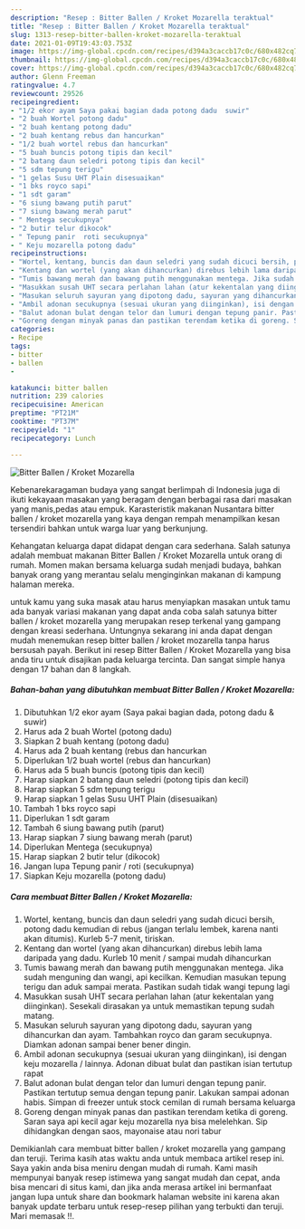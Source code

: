 ```yaml
---
description: "Resep : Bitter Ballen / Kroket Mozarella teraktual"
title: "Resep : Bitter Ballen / Kroket Mozarella teraktual"
slug: 1313-resep-bitter-ballen-kroket-mozarella-teraktual
date: 2021-01-09T19:43:03.753Z
image: https://img-global.cpcdn.com/recipes/d394a3caccb17c0c/680x482cq70/bitter-ballen-kroket-mozarella-foto-resep-utama.jpg
thumbnail: https://img-global.cpcdn.com/recipes/d394a3caccb17c0c/680x482cq70/bitter-ballen-kroket-mozarella-foto-resep-utama.jpg
cover: https://img-global.cpcdn.com/recipes/d394a3caccb17c0c/680x482cq70/bitter-ballen-kroket-mozarella-foto-resep-utama.jpg
author: Glenn Freeman
ratingvalue: 4.7
reviewcount: 29526
recipeingredient:
- "1/2 ekor ayam Saya pakai bagian dada potong dadu  suwir"
- "2 buah Wortel potong dadu"
- "2 buah kentang potong dadu"
- "2 buah kentang rebus dan hancurkan"
- "1/2 buah wortel rebus dan hancurkan"
- "5 buah buncis potong tipis dan kecil"
- "2 batang daun seledri potong tipis dan kecil"
- "5 sdm tepung terigu"
- "1 gelas Susu UHT Plain disesuaikan"
- "1 bks royco sapi"
- "1 sdt garam"
- "6 siung bawang putih parut"
- "7 siung bawang merah parut"
- " Mentega secukupnya"
- "2 butir telur dikocok"
- " Tepung panir  roti secukupnya"
- " Keju mozarella potong dadu"
recipeinstructions:
- "Wortel, kentang, buncis dan daun seledri yang sudah dicuci bersih, potong dadu kemudian di rebus (jangan terlalu lembek, karena nanti akan ditumis). Kurleb 5-7 menit, tiriskan."
- "Kentang dan wortel (yang akan dihancurkan) direbus lebih lama daripada yang dadu. Kurleb 10 menit / sampai mudah dihancurkan"
- "Tumis bawang merah dan bawang putih menggunakan mentega. Jika sudah menguning dan wangi, api kecilkan. Kemudian masukan tepung terigu dan aduk sampai merata. Pastikan sudah tidak wangi tepung lagi"
- "Masukkan susah UHT secara perlahan lahan (atur kekentalan yang diinginkan). Sesekali dirasakan ya untuk memastikan tepung sudah matang."
- "Masukan seluruh sayuran yang dipotong dadu, sayuran yang dihancurkan dan ayam. Tambahkan royco dan garam secukupnya. Diamkan adonan sampai bener bener dingin."
- "Ambil adonan secukupnya (sesuai ukuran yang diinginkan), isi dengan keju mozarella / lainnya. Adonan dibuat bulat dan pastikan isian tertutup rapat"
- "Balut adonan bulat dengan telor dan lumuri dengan tepung panir. Pastikan tertutup semua dengan tepung panir. Lakukan sampai adonan habis. Simpan di freezer untuk stock cemilan di rumah bersama keluarga"
- "Goreng dengan minyak panas dan pastikan terendam ketika di goreng. Saran saya api kecil agar keju mozarella nya bisa melelehkan. Sip dihidangkan dengan saos, mayonaise atau nori tabur"
categories:
- Recipe
tags:
- bitter
- ballen
- 

katakunci: bitter ballen  
nutrition: 239 calories
recipecuisine: American
preptime: "PT21M"
cooktime: "PT37M"
recipeyield: "1"
recipecategory: Lunch

---
```



![Bitter Ballen / Kroket Mozarella](https://img-global.cpcdn.com/recipes/d394a3caccb17c0c/680x482cq70/bitter-ballen-kroket-mozarella-foto-resep-utama.jpg)

Kebenarekaragaman budaya yang sangat berlimpah di Indonesia juga di ikuti kekayaan masakan yang beragam dengan berbagai rasa dari masakan yang manis,pedas atau empuk. Karasteristik makanan Nusantara bitter ballen / kroket mozarella yang kaya dengan rempah menampilkan kesan tersendiri bahkan untuk warga luar yang berkunjung.




Kehangatan keluarga dapat didapat dengan cara sederhana. Salah satunya adalah membuat makanan Bitter Ballen / Kroket Mozarella untuk orang di rumah. Momen makan bersama keluarga sudah menjadi budaya, bahkan banyak orang yang merantau selalu menginginkan makanan di kampung halaman mereka.

untuk kamu yang suka masak atau harus menyiapkan masakan untuk tamu ada banyak variasi makanan yang dapat anda coba salah satunya bitter ballen / kroket mozarella yang merupakan resep terkenal yang gampang dengan kreasi sederhana. Untungnya sekarang ini anda dapat dengan mudah menemukan resep bitter ballen / kroket mozarella tanpa harus bersusah payah.
Berikut ini resep Bitter Ballen / Kroket Mozarella yang bisa anda tiru untuk disajikan pada keluarga tercinta. Dan sangat simple hanya dengan 17 bahan dan 8 langkah.


<!--inarticleads1-->

##### Bahan-bahan yang dibutuhkan membuat Bitter Ballen / Kroket Mozarella:

1. Dibutuhkan 1/2 ekor ayam (Saya pakai bagian dada, potong dadu &amp; suwir)
1. Harus ada 2 buah Wortel (potong dadu)
1. Siapkan 2 buah kentang (potong dadu)
1. Harus ada 2 buah kentang (rebus dan hancurkan
1. Diperlukan 1/2 buah wortel (rebus dan hancurkan)
1. Harus ada 5 buah buncis (potong tipis dan kecil)
1. Harap siapkan 2 batang daun seledri (potong tipis dan kecil)
1. Harap siapkan 5 sdm tepung terigu
1. Harap siapkan 1 gelas Susu UHT Plain (disesuaikan)
1. Tambah 1 bks royco sapi
1. Diperlukan 1 sdt garam
1. Tambah 6 siung bawang putih (parut)
1. Harap siapkan 7 siung bawang merah (parut)
1. Diperlukan  Mentega (secukupnya)
1. Harap siapkan 2 butir telur (dikocok)
1. Jangan lupa  Tepung panir / roti (secukupnya)
1. Siapkan  Keju mozarella (potong dadu)




<!--inarticleads2-->

##### Cara membuat  Bitter Ballen / Kroket Mozarella:

1. Wortel, kentang, buncis dan daun seledri yang sudah dicuci bersih, potong dadu kemudian di rebus (jangan terlalu lembek, karena nanti akan ditumis). Kurleb 5-7 menit, tiriskan.
1. Kentang dan wortel (yang akan dihancurkan) direbus lebih lama daripada yang dadu. Kurleb 10 menit / sampai mudah dihancurkan
1. Tumis bawang merah dan bawang putih menggunakan mentega. Jika sudah menguning dan wangi, api kecilkan. Kemudian masukan tepung terigu dan aduk sampai merata. Pastikan sudah tidak wangi tepung lagi
1. Masukkan susah UHT secara perlahan lahan (atur kekentalan yang diinginkan). Sesekali dirasakan ya untuk memastikan tepung sudah matang.
1. Masukan seluruh sayuran yang dipotong dadu, sayuran yang dihancurkan dan ayam. Tambahkan royco dan garam secukupnya. Diamkan adonan sampai bener bener dingin.
1. Ambil adonan secukupnya (sesuai ukuran yang diinginkan), isi dengan keju mozarella / lainnya. Adonan dibuat bulat dan pastikan isian tertutup rapat
1. Balut adonan bulat dengan telor dan lumuri dengan tepung panir. Pastikan tertutup semua dengan tepung panir. Lakukan sampai adonan habis. Simpan di freezer untuk stock cemilan di rumah bersama keluarga
1. Goreng dengan minyak panas dan pastikan terendam ketika di goreng. Saran saya api kecil agar keju mozarella nya bisa melelehkan. Sip dihidangkan dengan saos, mayonaise atau nori tabur




Demikianlah cara membuat bitter ballen / kroket mozarella yang gampang dan teruji. Terima kasih atas waktu anda untuk membaca artikel resep ini. Saya yakin anda bisa meniru dengan mudah di rumah. Kami masih mempunyai banyak resep istimewa yang sangat mudah dan cepat, anda bisa mencari di situs kami, dan jika anda merasa artikel ini bermanfaat jangan lupa untuk share dan bookmark halaman website ini karena akan banyak update terbaru untuk resep-resep pilihan yang terbukti dan teruji. Mari memasak !!. 
